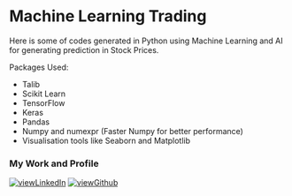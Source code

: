 # Machine Learning Trading

Here is some of codes generated in Python using Machine Learning and AI for generating prediction in Stock Prices. 

Packages Used: 
* Talib
* Scikit Learn
* TensorFlow
* Keras
* Pandas
* Numpy and numexpr (Faster Numpy for better performance)
* Visualisation tools like Seaborn and Matplotlib

### My Work and Profile

[![viewLinkedIn](https://img.shields.io/badge/View-LinkedIn-blue.svg)](https://www.linkedin.com/in/aryanto-m-si-ab3038131/)    [![viewGithub](https://img.shields.io/badge/View-Github-orange.svg)](https://github.com/masterofray)

